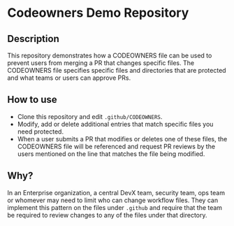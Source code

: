 # Codeowners Demo Repository

## Description
This repository demonstrates how a CODEOWNERS file can be used to prevent users from merging a PR that changes specific files. The CODEOWNERS file specifies specific files and directories that are protected and what teams or users can approve PRs. 

## How to use
* Clone this repository and edit `.github/CODEOWNERS`. 
* Modify, add or delete additional entries that match specific files you need protected. 
* When a user submits a PR that modifies or deletes one of these files, the CODEOWNERS file will be referenced and request PR reviews by the users mentioned on the line that matches the file being modified.

## Why?
In an Enterprise organization, a central DevX team, security team, ops team or whomever may need to limit who can change workflow files. They can implement this pattern on the files under `.github` and require that the team be required to review changes to any of the files under that directory.
